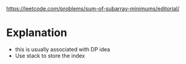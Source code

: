 https://leetcode.com/problems/sum-of-subarray-minimums/editorial/

# Explanation
- this is usually associated with DP idea
- Use stack to store the index